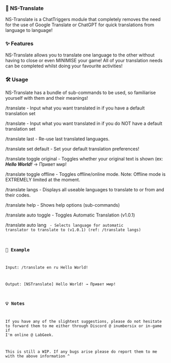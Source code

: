 ### 🎌 NS-Translate

NS-Translate is a ChatTriggers module that completely removes the need for the use of Google Translate or ChatGPT for quick translations from language to language!

### ✨ Features

NS-Translate allows you to translate one language to the other without having to close or even MINIMISE your game! All of your translation needs can be completed whilst doing your favourite activities!

### 🛠️ Usage

NS-Translate has a bundle of sub-commands to be used, so familiarise yourself with them and their meanings!

/translate <text> - Input what you want translated in <text> if you have a default translation set

/translate <from> <to> <text> - Input what you want translated in <text> if you do NOT have a default translation set

/translate last <text> - Re-use last translated languages.

/translate set default <from> <to> - Set your default translation preferences!

/translate toggle original - Toggles whether your original text is shown (ex: **_Hello World!_** → Привет мир!

/translate toggle offline - Toggles offline/online mode. Note: Offline mode is EXTREMELY limited at the moment.

/translate langs - Displays all useable languages to translate to or from and their codes.

/translate help - Shows help options (sub-commands)

/translate auto toggle - Toggles Automatic Translation (v1.0.1)

/translate auto lang <code> - Selects language for automatic translator to translate to (v1.0.1) (ref: /translate langs)

### 📙 Example

Input:
/translate en ru Hello World!

Output:
[NSTranslate] Hello World! → Привет мир!

### 💡 Notes

If you have any of the slightest suggestions, please do not hesitate to forward them to me either through Discord @ inumbersix or in-game if I'm online @ LabGeek.

This is still a WIP. If any bugs arise please do report them to me with the above information ^
